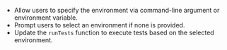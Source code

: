 - Allow users to specify the environment via command-line argument or environment variable.
- Prompt users to select an environment if none is provided.
- Update the `runTests` function to execute tests based on the selected environment.
